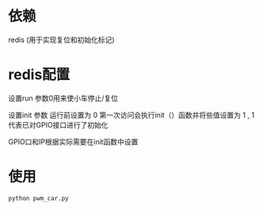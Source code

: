# 依赖

redis (用于实现复位和初始化标记)

# redis配置

设置run 参数0用来使小车停止/复位

设置init 参数 运行前设置为 0 第一次访问会执行init（）函数并将些值设置为 1 , 1代表已对GPIO接口进行了初始化 

GPIO口和IP根据实际需要在init函数中设置

# 使用
```
python pwm_car.py
```
